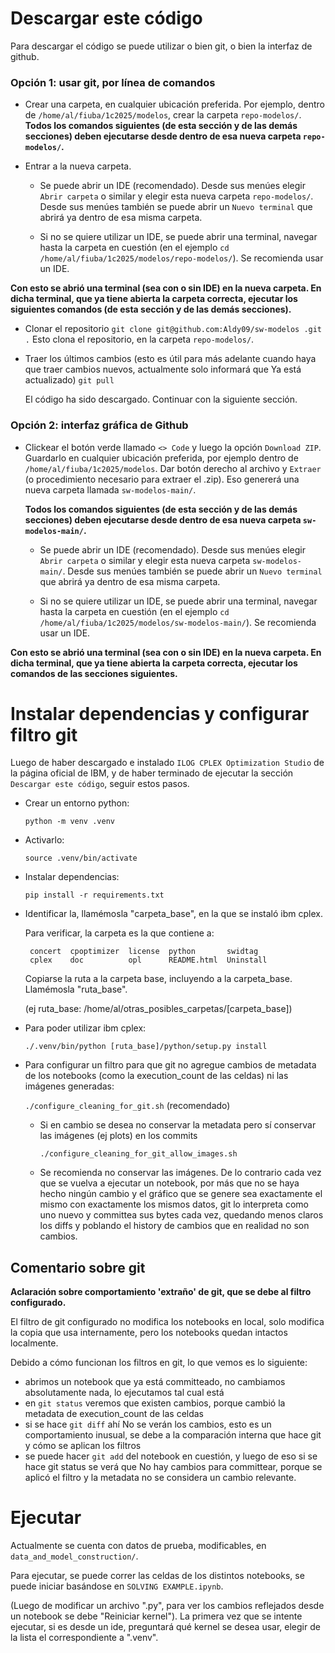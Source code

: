 # Descargar este código
Para descargar el código se puede utilizar o bien git, o bien la interfaz de github.

### Opción 1: usar git, por línea de comandos
  - Crear una carpeta, en cualquier ubicación preferida.
    Por ejemplo, dentro de `/home/al/fiuba/1c2025/modelos`, crear la carpeta `repo-modelos/`.
    **Todos los comandos siguientes (de esta sección y de las demás secciones) deben ejecutarse desde dentro de esa nueva carpeta `repo-modelos/`.**
  
  - Entrar a la nueva carpeta.
    - Se puede abrir un IDE (recomendado). Desde sus menúes elegir `Abrir carpeta` o similar y elegir esta nueva carpeta `repo-modelos/`. Desde sus menúes también se puede abrir un `Nuevo terminal` que abrirá ya dentro de esa misma carpeta.
  
    - Si no se quiere utilizar un IDE, se puede abrir una terminal, navegar hasta la carpeta en cuestión (en el ejemplo `cd /home/al/fiuba/1c2025/modelos/repo-modelos/`). Se recomienda usar un IDE.
  
  **Con esto se abrió una terminal (sea con o sin IDE) en la nueva carpeta. En dicha terminal, que ya tiene abierta la carpeta correcta, ejecutar los siguientes comandos (de esta sección y de las demás secciones).**
  
  - Clonar el repositorio
    `git clone git@github.com:Aldy09/sw-modelos
.git .`
    Esto clona el repositorio, en la carpeta `repo-modelos/`.
  - Traer los últimos cambios (esto es útil para más adelante cuando haya que traer cambios nuevos, actualmente solo informará que Ya está actualizado)
    `git pull`
    
    El código ha sido descargado. Continuar con la siguiente sección.

### Opción 2: interfaz gráfica de Github
  - Clickear el botón verde llamado `<> Code` y luego la opción `Download ZIP`.
    Guardarlo en cualquier ubicación preferida, por ejemplo dentro de `/home/al/fiuba/1c2025/modelos`.
    Dar botón derecho al archivo y `Extraer` (o procedimiento necesario para extraer el .zip).
    Eso genererá una nueva carpeta llamada `sw-modelos-main/`. 
    
    **Todos los comandos siguientes (de esta sección y de las demás secciones) deben ejecutarse desde dentro de esa nueva carpeta `sw-modelos-main/`.**
    
    - Se puede abrir un IDE (recomendado). Desde sus menúes elegir `Abrir carpeta` o similar y elegir esta nueva carpeta `sw-modelos-main/`. Desde sus menúes también se puede abrir un `Nuevo terminal` que abrirá ya dentro de esa misma carpeta.
  
    - Si no se quiere utilizar un IDE, se puede abrir una terminal, navegar hasta la carpeta en cuestión (en el ejemplo `cd /home/al/fiuba/1c2025/modelos/sw-modelos-main/`). Se recomienda usar un IDE.
  
  **Con esto se abrió una terminal (sea con o sin IDE) en la nueva carpeta. En dicha terminal, que ya tiene abierta la carpeta correcta, ejecutar los comandos de las secciones siguientes.**

# Instalar dependencias y configurar filtro git
Luego de haber descargado e instalado `ILOG CPLEX Optimization Studio` de la página oficial de IBM, y de haber terminado de ejecutar la sección `Descargar este código`, seguir estos pasos.

- Crear un entorno python:

  `python -m venv .venv`

- Activarlo:

  `source .venv/bin/activate`

- Instalar dependencias:

  `pip install -r requirements.txt`


- Identificar la, llamémosla "carpeta_base", en la que se instaló ibm cplex.

  Para verificar, la carpeta es la que contiene a:

   ```
    concert  cpoptimizer  license  python       swidtag
    cplex    doc          opl      README.html  Uninstall
   ```

  Copiarse la ruta a la carpeta base, incluyendo a la carpeta_base. Llamémosla "ruta_base".

  (ej ruta_base: /home/al/otras_posibles_carpetas/[carpeta_base])

- Para poder utilizar ibm cplex:

  `./.venv/bin/python [ruta_base]/python/setup.py install`

- Para configurar un filtro para que git no agregue cambios de metadata de los notebooks (como la execution_count de las celdas) ni las imágenes generadas:

  `./configure_cleaning_for_git.sh` (recomendado)

  - Si en cambio se desea no conservar la metadata pero sí conservar las imágenes (ej plots) en los commits

    `./configure_cleaning_for_git_allow_images.sh`

  - Se recomienda no conservar las imágenes. De lo contrario cada vez que se vuelva a ejecutar un notebook, por más que no se haya hecho ningún cambio y el gráfico que se genere sea exactamente el mismo con exactamente los mismos datos, git lo interpreta como uno nuevo y committea sus bytes cada vez, quedando menos claros los diffs y poblando el history de cambios que en realidad no son cambios.

## Comentario sobre git
**Aclaración sobre comportamiento 'extraño' de git, que se debe al filtro configurado.**

El filtro de git configurado no modifica los notebooks en local, solo modifica la copia que usa internamente, pero los notebooks quedan intactos localmente.

Debido a cómo funcionan los filtros en git, lo que vemos es lo siguiente:
- abrimos un notebook que ya está committeado, no cambiamos absolutamente nada, lo ejecutamos tal cual está
- en `git status` veremos que existen cambios, porque cambió la metadata de execution_count de las celdas
- si se hace `git diff` ahí No se verán los cambios, esto es un comportamiento inusual, se debe a la comparación interna que hace git y cómo se aplican los filtros
- se puede hacer `git add` del notebook en cuestión, y luego de eso si se hace git status se verá que No hay cambios para committear, porque se aplicó el filtro y la metadata no se considera un cambio relevante.

# Ejecutar
Actualmente se cuenta con datos de prueba, modificables, en `data_and_model_construction/`.

Para ejecutar, se puede correr las celdas de los distintos notebooks, se puede iniciar basándose en `SOLVING EXAMPLE.ipynb`.

(Luego de modificar un archivo ".py", para ver los cambios reflejados desde un notebook se debe "Reiniciar kernel").
La primera vez que se intente ejecutar, si es desde un ide, preguntará qué kernel se desea usar, elegir de la lista el correspondiente a ".venv".
